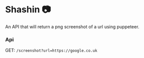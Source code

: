 # Shashin 📷
An API that will return a png screenshot of a url using puppeteer.

### Api
GET: `/screenshot?url=https://google.co.uk`
